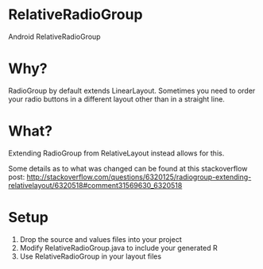 RelativeRadioGroup
==================

Android RelativeRadioGroup

Why?
====

RadioGroup by default extends LinearLayout. Sometimes you need to order your radio buttons in a different layout other than in a straight line.

What?
=====

Extending RadioGroup from RelativeLayout instead allows for this.

Some details as to what was changed can be found at this stackoverflow post: http://stackoverflow.com/questions/6320125/radiogroup-extending-relativelayout/6320518#comment31569630_6320518


Setup
=====

1. Drop the source and values files into your project
2. Modify RelativeRadioGroup.java to include your generated R
3. Use RelativeRadioGroup in your layout files
